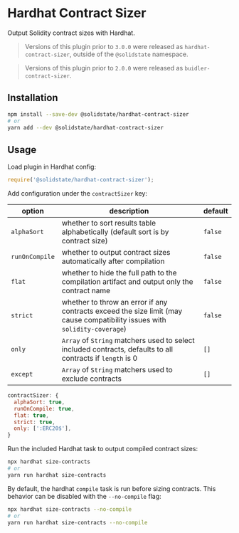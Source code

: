 # Hardhat Contract Sizer

Output Solidity contract sizes with Hardhat.

> Versions of this plugin prior to `3.0.0` were released as `hardhat-contract-sizer`, outside of the `@solidstate` namespace.

> Versions of this plugin prior to `2.0.0` were released as `buidler-contract-sizer`.

## Installation

```bash
npm install --save-dev @solidstate/hardhat-contract-sizer
# or
yarn add --dev @solidstate/hardhat-contract-sizer
```

## Usage

Load plugin in Hardhat config:

```javascript
require('@solidstate/hardhat-contract-sizer');
```

Add configuration under the `contractSizer` key:

| option | description | default |
|-|-|-|
| `alphaSort` | whether to sort results table alphabetically (default sort is by contract size) | `false`
| `runOnCompile` | whether to output contract sizes automatically after compilation | `false` |
| `flat` | whether to hide the full path to the compilation artifact and output only the contract name | `false` |
| `strict` | whether to throw an error if any contracts exceed the size limit (may cause compatibility issues with `solidity-coverage`) | `false` |
| `only` | `Array` of `String` matchers used to select included contracts, defaults to all contracts if `length` is 0 | `[]` |
| `except` | `Array` of `String` matchers used to exclude contracts | `[]` |

```javascript
contractSizer: {
  alphaSort: true,
  runOnCompile: true,
  flat: true,
  strict: true,
  only: [':ERC20$'],
}
```

Run the included Hardhat task to output compiled contract sizes:

```bash
npx hardhat size-contracts
# or
yarn run hardhat size-contracts
```

By default, the hardhat `compile` task is run before sizing contracts.  This behavior can be disabled with the `--no-compile` flag:

```bash
npx hardhat size-contracts --no-compile
# or
yarn run hardhat size-contracts --no-compile
```
